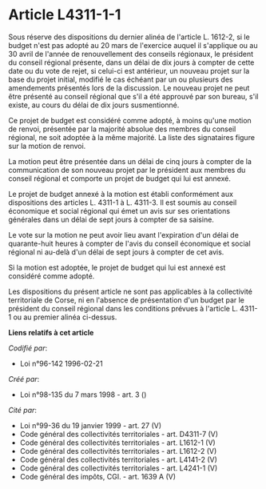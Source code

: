 # Article L4311-1-1

Sous réserve des dispositions du dernier alinéa de l'article L. 1612-2, si le budget n'est pas adopté au 20 mars de
l'exercice auquel il s'applique ou au 30 avril de l'année de renouvellement des conseils régionaux, le président du conseil
régional présente, dans un délai de dix jours à compter de cette date ou du vote de rejet, si celui-ci est antérieur, un
nouveau projet sur la base du projet initial, modifié le cas échéant par un ou plusieurs des amendements présentés lors de la
discussion. Le nouveau projet ne peut être présenté au conseil régional que s'il a été approuvé par son bureau, s'il existe,
au cours du délai de dix jours susmentionné.

Ce projet de budget est considéré comme adopté, à moins qu'une motion de renvoi, présentée par la majorité absolue des
membres du conseil régional, ne soit adoptée à la même majorité. La liste des signataires figure sur la motion de renvoi.

La motion peut être présentée dans un délai de cinq jours à compter de la communication de son nouveau projet par le
président aux membres du conseil régional et comporte un projet de budget qui lui est annexé.

Le projet de budget annexé à la motion est établi conformément aux dispositions des articles L. 4311-1 à L. 4311-3. Il est
soumis au conseil économique et social régional qui émet un avis sur ses orientations générales dans un délai de sept jours à
compter de sa saisine.

Le vote sur la motion ne peut avoir lieu avant l'expiration d'un délai de quarante-huit heures à compter de l'avis du conseil
économique et social régional ni au-delà d'un délai de sept jours à compter de cet avis.

Si la motion est adoptée, le projet de budget qui lui est annexé est considéré comme adopté.

Les dispositions du présent article ne sont pas applicables à la collectivité territoriale de Corse, ni en l'absence de
présentation d'un budget par le président du conseil régional dans les conditions prévues à l'article L. 4311-1 ou au premier
alinéa ci-dessus.

**Liens relatifs à cet article**

_Codifié par_:

  - Loi n°96-142 1996-02-21

_Créé par_:

  - Loi n°98-135 du 7 mars 1998 - art. 3 ()

_Cité par_:

  - Loi n°99-36 du 19 janvier 1999 - art. 27 (V)
  - Code général des collectivités territoriales - art. D4311-7 (V)
  - Code général des collectivités territoriales - art. L1612-1 (V)
  - Code général des collectivités territoriales - art. L1612-2 (V)
  - Code général des collectivités territoriales - art. L4141-2 (V)
  - Code général des collectivités territoriales - art. L4241-1 (V)
  - Code général des impôts, CGI. - art. 1639 A (V)
